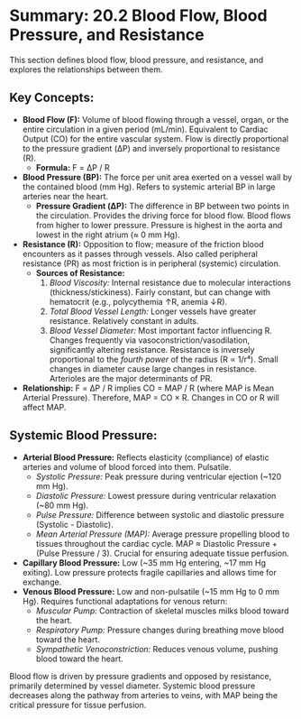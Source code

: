 # Summary: 20.2 Blood Flow, Blood Pressure, and Resistance

This section defines blood flow, blood pressure, and resistance, and explores the relationships between them.

## Key Concepts:

*   **Blood Flow (F):** Volume of blood flowing through a vessel, organ, or the entire circulation in a given period (mL/min). Equivalent to Cardiac Output (CO) for the entire vascular system. Flow is directly proportional to the pressure gradient (ΔP) and inversely proportional to resistance (R).
    *   **Formula:** F = ΔP / R
*   **Blood Pressure (BP):** The force per unit area exerted on a vessel wall by the contained blood (mm Hg). Refers to systemic arterial BP in large arteries near the heart.
    *   **Pressure Gradient (ΔP):** The difference in BP between two points in the circulation. Provides the driving force for blood flow. Blood flows from higher to lower pressure. Pressure is highest in the aorta and lowest in the right atrium (≈ 0 mm Hg).
*   **Resistance (R):** Opposition to flow; measure of the friction blood encounters as it passes through vessels. Also called peripheral resistance (PR) as most friction is in peripheral (systemic) circulation.
    *   **Sources of Resistance:**
        1.  *Blood Viscosity:* Internal resistance due to molecular interactions (thickness/stickiness). Fairly constant, but can change with hematocrit (e.g., polycythemia ↑R, anemia ↓R).
        2.  *Total Blood Vessel Length:* Longer vessels have greater resistance. Relatively constant in adults.
        3.  *Blood Vessel Diameter:* Most important factor influencing R. Changes frequently via vasoconstriction/vasodilation, significantly altering resistance. Resistance is inversely proportional to the *fourth power* of the radius (R ∝ 1/r⁴). Small changes in diameter cause large changes in resistance. Arterioles are the major determinants of PR.
*   **Relationship:** F = ΔP / R implies CO = MAP / R (where MAP is Mean Arterial Pressure). Therefore, MAP = CO × R. Changes in CO or R will affect MAP.

## Systemic Blood Pressure:

*   **Arterial Blood Pressure:** Reflects elasticity (compliance) of elastic arteries and volume of blood forced into them. Pulsatile.
    *   *Systolic Pressure:* Peak pressure during ventricular ejection (~120 mm Hg).
    *   *Diastolic Pressure:* Lowest pressure during ventricular relaxation (~80 mm Hg).
    *   *Pulse Pressure:* Difference between systolic and diastolic pressure (Systolic - Diastolic).
    *   *Mean Arterial Pressure (MAP):* Average pressure propelling blood to tissues throughout the cardiac cycle. MAP ≈ Diastolic Pressure + (Pulse Pressure / 3). Crucial for ensuring adequate tissue perfusion.
*   **Capillary Blood Pressure:** Low (~35 mm Hg entering, ~17 mm Hg exiting). Low pressure protects fragile capillaries and allows time for exchange.
*   **Venous Blood Pressure:** Low and non-pulsatile (~15 mm Hg to 0 mm Hg). Requires functional adaptations for venous return:
    *   *Muscular Pump:* Contraction of skeletal muscles milks blood toward the heart.
    *   *Respiratory Pump:* Pressure changes during breathing move blood toward the heart.
    *   *Sympathetic Venoconstriction:* Reduces venous volume, pushing blood toward the heart.

Blood flow is driven by pressure gradients and opposed by resistance, primarily determined by vessel diameter. Systemic blood pressure decreases along the pathway from arteries to veins, with MAP being the critical pressure for tissue perfusion.
